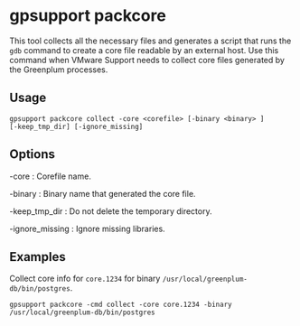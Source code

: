 # gpsupport packcore 

This tool collects all the necessary files and generates a script that runs the `gdb` command to create a core file readable by an external host. Use this command when VMware Support needs to collect core files generated by the Greenplum processes.

## <a id="usage"></a>Usage 

```
gpsupport packcore collect -core <corefile> [-binary <binary> ] 
[-keep_tmp_dir] [-ignore_missing] 
```

## <a id="opts"></a>Options 

-core
:   Corefile name.

-binary
:   Binary name that generated the core file.

-keep\_tmp\_dir
:   Do not delete the temporary directory.

-ignore\_missing
:   Ignore missing libraries.

## <a id="exs"></a>Examples 

Collect core info for `core.1234` for binary `/usr/local/greenplum-db/bin/postgres`.

```
gpsupport packcore -cmd collect -core core.1234 -binary /usr/local/greenplum-db/bin/postgres
```

